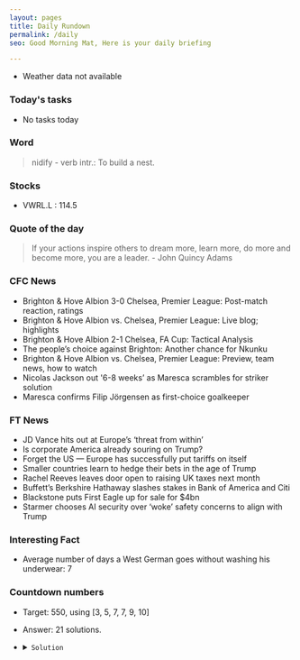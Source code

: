 ```yaml
---
layout: pages
title: Daily Rundown
permalink: /daily
seo: Good Morning Mat, Here is your daily briefing

---
```


<!-- weather_marker starts -->
- Weather data not available
<!-- weather_marker ends -->

### Today's tasks
<!-- task_marker starts -->
- No tasks today
<!-- task_marker ends -->

### Word

<!-- word_marker starts -->

 > nidify - verb intr.: To build a nest.

<!-- word_marker ends -->

### Stocks

<!-- stocks_marker starts -->

- VWRL.L : 114.5

<!-- stocks_marker ends -->

### Quote of the day
<!-- quote_marker starts -->

> If your actions inspire others to dream more, learn more, do more and become more, you are a leader. - John Quincy Adams

<!-- quote_marker ends -->

### CFC News
<!-- news_marker starts -->

 - Brighton & Hove Albion 3-0 Chelsea, Premier League: Post-match reaction, ratings
 - Brighton & Hove Albion vs. Chelsea, Premier League: Live blog; highlights
 - Brighton & Hove Albion 2-1 Chelsea, FA Cup:  Tactical Analysis
 - The people’s choice against Brighton: Another chance for Nkunku
 - Brighton & Hove Albion vs. Chelsea, Premier League: Preview, team news, how to watch
 - Nicolas Jackson out '6-8 weeks’ as Maresca scrambles for striker solution
 - Maresca confirms Filip Jörgensen as first-choice goalkeeper

<!-- news_marker ends -->

### FT News

<!-- ftnews_marker starts -->

 - JD Vance hits out at Europe’s ‘threat from within’
 - Is corporate America already souring on Trump?
 - Forget the US — Europe has successfully put tariffs on itself
 - Smaller countries learn to hedge their bets in the age of Trump
 - Rachel Reeves leaves door open to raising UK taxes next month
 - Buffett’s Berkshire Hathaway slashes stakes in Bank of America and Citi
 - Blackstone puts First Eagle up for sale for $4bn
 - Starmer chooses AI security over ‘woke’ safety concerns to align with Trump

<!-- ftnews_marker ends -->

### Interesting Fact

<!-- fact_marker starts -->

- Average number of days a West German goes without washing his underwear: 7

<!-- fact_marker ends -->

### Countdown numbers
<!-- game_marker starts -->

- Target: 550, using [3, 5, 7, 7, 9, 10]
- Answer: 21 solutions.

- <details><summary><code>Solution</code></summary>

  Solution: ( 10 x 9 - 7 x 5 ) x ( 7 + 3 )

   </details>

<!-- game_marker ends -->
